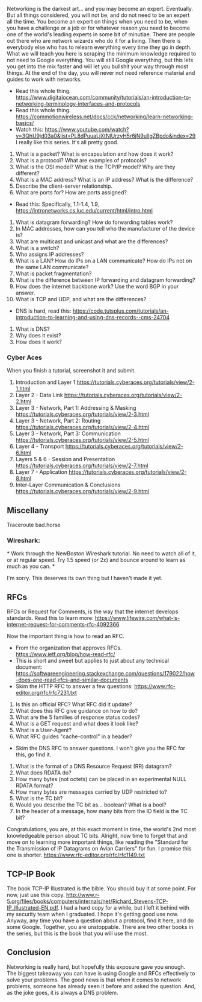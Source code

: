 Networking is the darkest art... and you may become an expert. Eventually. But all things considered, you will not be, and do not need to be an expert all the time. You become an expert on things when you need to be, when you have a challenge or a job or for whatever reason you need to become one of the world's leading experts in some bit of minutiae. There are people out there who are network wizards who do it for a living. Then there is everybody else who has to relearn everything every time they go in depth. What we will teach you here is scraping the minimum knowledge required to not need to Google everything. You will still Google everything, but this lets you get into the mix faster and will let you bullshit your way through most things. At the end of the day, you will never not need reference material and guides to work with networks.


* Read this whole thing. <https://www.digitalocean.com/community/tutorials/an-introduction-to-networking-terminology-interfaces-and-protocols>
* Read this whole thing. <https://commotionwireless.net/docs/cck/networking/learn-networking-basics/>
* Watch this: <https://www.youtube.com/watch?v=3QhU9jd03a0&list=PL8dPuuaLjXtNlUrzyH5r6jN9ulIgZBpdo&index=29> I really like this series. It's all pretty good.

1. What is a packet? What is encapsulation and how does it work?
2. What is a protocol? What are examples of protocols?
3. What is the OSI model? What is the TCP/IP model? Why are they different?
4. What is a MAC address? What is an IP address? What is the difference?
5. Describe the client-server relationship.
6. What are ports for? How are ports assigned?

* Read this: Specifically, 1.1-1.4, 1.9, <https://intronetworks.cs.luc.edu/current/html/intro.html>
1. What is datagram forwarding? How do forwarding tables work?
2. In MAC addresses, how can you tell who the manufacturer of the device is?
3. What are multicast and unicast and what are the differences?
4. What is a switch?
5. Who assigns IP addresses?
6. What is a LAN? How do IPs on a LAN communicate? How do IPs not on the same LAN communicate?
7. What is packet fragmentation?
8. What is the difference between IP forwarding and datagram forwarding?
9. How does the internet backbone work? Use the word BGP in your answer.
10. What is TCP and UDP, and what are the differences?

* DNS is hard, read this: <https://code.tutsplus.com/tutorials/an-introduction-to-learning-and-using-dns-records--cms-24704>
1. What is DNS?
2. Why does it exist?
3. How does it work?



### Cyber Aces
When you finish a tutorial, screenshot it and submit.

1. Introduction and Layer 1  <https://tutorials.cyberaces.org/tutorials/view/2-1.html>
2. Layer 2 - Data Link <https://tutorials.cyberaces.org/tutorials/view/2-2.html>
3. Layer 3 - Network, Part 1: Addressing & Masking <https://tutorials.cyberaces.org/tutorials/view/2-3.html>
4. Layer 3 - Network, Part 2: Routing <https://tutorials.cyberaces.org/tutorials/view/2-4.html>
5. Layer 3 - Network, Part 3: Communication <https://tutorials.cyberaces.org/tutorials/view/2-5.html>
6. Layer 4 - Transport <https://tutorials.cyberaces.org/tutorials/view/2-6.html>
7. Layers 5 & 6 - Session and Presentation <https://tutorials.cyberaces.org/tutorials/view/2-7.html>
8. Layer 7 - Application <https://tutorials.cyberaces.org/tutorials/view/2-8.html>
9. Inter-Layer Communication & Conclusions <https://tutorials.cyberaces.org/tutorials/view/2-9.html>


## Miscellany

Traceroute bad.horse

### Wireshark:
<UNFUCKTHIS>
 * Work through the NewBoston Wireshark tutorial. No need to watch all of it, or at regular speed. Try 1.5 speed (or 2x) and bounce around to learn as much as you can.
    * <https://www.youtube.com/watch?v=flDzURAm8wQ&list=PL6gx4Cwl9DGBI2ZFuyZOl5Q7sptR7PwYN>

 I'm sorry. This deserves its own thing but I haven't made it yet.

## RFCs
RFCs or Request for Comments, is the way that the internet develops standards. Read this to learn more: <https://www.lifewire.com/what-is-internet-request-for-comments-rfc-4092366>

Now the important thing is how to read an RFC.

* From the organization that approves RFCs. <https://www.ietf.org/blog/how-read-rfc/>
* This is short and sweet but applies to just about any technical document: <https://softwareengineering.stackexchange.com/questions/179022/how-does-one-read-rfcs-and-similar-documents>
* Skim the HTTP RFC to answer a few questions: <https://www.rfc-editor.org/rfc/rfc7231.txt>

1. Is this an official RFC? What RFC did it update?
2. What does this RFC give guidance on how to do?
3. What are the 5 families of response status codes?  
4. What is a GET request and what does it look like?
5. What is a User-Agent?
6. What RFC guides "cache-control" in a header?

* Skim the DNS RFC to answer questions. I won't give you the RFC for this, go find it.

1. What is the format of a DNS Resource Request (RR) datagram?
2. What does RDATA do?
3. How many bytes (not octets) can be placed in an experimental NULL RDATA format?
4. How many bytes are messages carried by UDP restricted to?
5. What is the TC bit?
6. Would you describe the TC bit as... boolean? What is a bool?
7. In the header of a message, how many bits from the ID field is the TC bit?

Congratulations, you are, at this exact moment in time, the world's 2nd most knowledgeable person about TC bits. Alright, now time to forget that and move on to learning more important things, like reading the "Standard for the Transmission of IP Datagrams on Avian Carriers" for fun. I promise this one is shorter. <https://www.rfc-editor.org/rfc/rfc1149.txt>

## TCP-IP Book

The book TCP-IP Illustrated is the bible. You should buy it at some point. For now, just use this copy. <http://www.r-5.org/files/books/computers/internals/net/Richard_Stevens-TCP-IP_Illustrated-EN.pdf>. I had a hard copy for a while, but I left it behind with my security team when I graduated. I hope it's getting good use now. Anyway, any time you have a question about a protocol, find it here, and do some Google. Together, you are unstoppable. There are two other books in the series, but this is the book that you will use the most.

## Conclusion

Networking is really hard, but hopefully this exposure gave you enough. The biggest takeaway you can have is using Google and RFCs effectively to solve your problems. The good news is that when it comes to network problems, someone has already seen it before and asked the question. And, as the joke goes, it is always a DNS problem.
